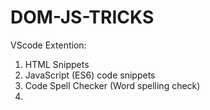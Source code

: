 # DOM-JS-TRICKS

VScode Extention:
01.  HTML Snippets
02.  JavaScript (ES6) code snippets
03.  Code Spell Checker (Word spelling check)
04.  
